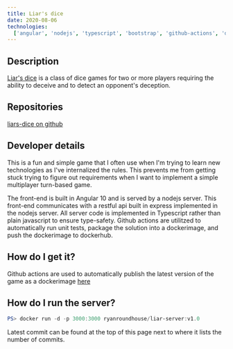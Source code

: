 ```yaml
---
title: Liar's dice
date: 2020-08-06
technologies:
  ['angular', 'nodejs', 'typescript', 'bootstrap', 'github-actions', 'docker']
---
```


## Description

[Liar's dice](https://en.wikipedia.org/wiki/Liar%27s_dice) is a class of dice games for two or more players requiring the ability to deceive and to detect an opponent's deception.

## Repositories

[liars-dice on github](https://github.com/ryanroundhouse/liars-dice)

## Developer details

This is a fun and simple game that I often use when I'm trying to learn new technologies as I've internalized the rules. This prevents me from getting stuck trying to figure out requirements when I want to implement a simple multiplayer turn-based game.

The front-end is built in Angular 10 and is served by a nodejs server. This front-end communicates with a restful api built in express implemented in the nodejs server. All server code is implemented in Typescript rather than plain javascript to ensure type-safety. Github actions are utilitzed to automatically run unit tests, package the solution into a dockerimage, and push the dockerimage to dockerhub.

## How do I get it?

Github actions are used to automatically publish the latest version of the game as a dockerimage [here](https://hub.docker.com/repository/docker/ryanroundhouse/liar-server)

## How do I run the server?

```powershell
PS> docker run -d -p 3000:3000 ryanroundhouse/liar-server:v1.0
```

Latest commit can be found at the top of this page next to where it lists the number of commits.
